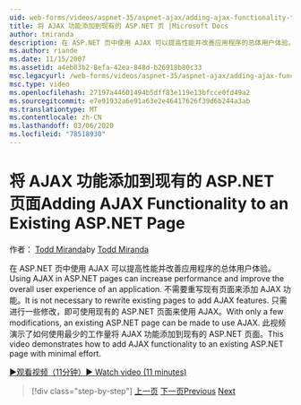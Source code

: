 ```yaml
---
uid: web-forms/videos/aspnet-35/aspnet-ajax/adding-ajax-functionality-to-an-existing-aspnet-page
title: 将 AJAX 功能添加到现有的 ASP.NET 页 |Microsoft Docs
author: tmiranda
description: 在 ASP.NET 页中使用 AJAX 可以提高性能并改善应用程序的总体用户体验。 不需要重写现有页面 。
ms.author: riande
ms.date: 11/15/2007
ms.assetid: a4eb03b2-8efa-42ea-848d-b26918b80c33
msc.legacyurl: /web-forms/videos/aspnet-35/aspnet-ajax/adding-ajax-functionality-to-an-existing-aspnet-page
msc.type: video
ms.openlocfilehash: 27197a44601494b5dff83e119e13bfcce0fd49a2
ms.sourcegitcommit: e7e91932a6e91a63e2e46417626f39d6b244a3ab
ms.translationtype: MT
ms.contentlocale: zh-CN
ms.lasthandoff: 03/06/2020
ms.locfileid: "78518930"
---
```

# <a name="adding-ajax-functionality-to-an-existing-aspnet-page"></a><span data-ttu-id="cdfb7-104">将 AJAX 功能添加到现有的 ASP.NET 页面</span><span class="sxs-lookup"><span data-stu-id="cdfb7-104">Adding AJAX Functionality to an Existing ASP.NET Page</span></span>

<span data-ttu-id="cdfb7-105">作者： [Todd Miranda](https://github.com/tmiranda)</span><span class="sxs-lookup"><span data-stu-id="cdfb7-105">by [Todd Miranda](https://github.com/tmiranda)</span></span>

<span data-ttu-id="cdfb7-106">在 ASP.NET 页中使用 AJAX 可以提高性能并改善应用程序的总体用户体验。</span><span class="sxs-lookup"><span data-stu-id="cdfb7-106">Using AJAX in ASP.NET pages can increase performance and improve the overall user experience of an application.</span></span> <span data-ttu-id="cdfb7-107">不需要重写现有页面来添加 AJAX 功能。</span><span class="sxs-lookup"><span data-stu-id="cdfb7-107">It is not necessary to rewrite existing pages to add AJAX features.</span></span> <span data-ttu-id="cdfb7-108">只需进行一些修改，即可使用现有的 ASP.NET 页面来使用 AJAX。</span><span class="sxs-lookup"><span data-stu-id="cdfb7-108">With only a few modifications, an existing ASP.NET page can be made to use AJAX.</span></span> <span data-ttu-id="cdfb7-109">此视频演示了如何使用最少的工作量将 AJAX 功能添加到现有的 ASP.NET 页面。</span><span class="sxs-lookup"><span data-stu-id="cdfb7-109">This video demonstrates how to add AJAX functionality to an existing ASP.NET page with minimal effort.</span></span>

[<span data-ttu-id="cdfb7-110">&#9654;观看视频（11分钟）</span><span class="sxs-lookup"><span data-stu-id="cdfb7-110">&#9654; Watch video (11 minutes)</span></span>](https://channel9.msdn.com/Blogs/ASP-NET-Site-Videos/adding-ajax-functionality-to-an-existing-aspnet-page)

> [!div class="step-by-step"]
> <span data-ttu-id="cdfb7-111">[上一页](aspnet-ajax-support-in-visual-studio-2008.md)
> [下一页](creating-and-using-an-ajax-enabled-web-service-in-a-web-site.md)</span><span class="sxs-lookup"><span data-stu-id="cdfb7-111">[Previous](aspnet-ajax-support-in-visual-studio-2008.md)
[Next](creating-and-using-an-ajax-enabled-web-service-in-a-web-site.md)</span></span>
